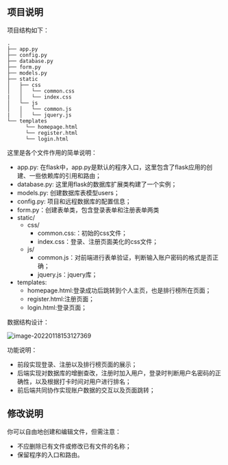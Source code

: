 ## 项目说明

项目结构如下：

```
.
├── app.py
├── config.py
├── database.py
├── form.py
├── models.py
├── static
│   ├── css
│   │   └── common.css
|   │   └── index.css
│   └── js
│   │   └── common.js
|   │   └── jquery.js
└── templates
	  └── homepage.html
	  └── register.html
	  └── login.html

```

这里是各个文件作用的简单说明：

* app.py: 在flask中，app.py是默认的程序入口，这里包含了flask应用的创建、一些依赖库的引用和路由；
* database.py: 这里用flask的数据库扩展类构建了一个实例；
* models.py: 创建数据库表模型users；
* config.py: 项目和远程数据库的配置信息；
* form.py：创建表单类，包含登录表单和注册表单两类
* static/
  * css/
    * common.css:：初始的css文件；
    * index.css：登录、注册页面美化的css文件；
  * js/
    * common.js：对前端进行表单验证，判断输入账户密码的格式是否正确；
    * jquery.js：jquery库；
* templates: 
  * homepage.html:登录成功后跳转到个人主页，也是排行榜所在页面；
  * register.html:注册页面；
  * login.html:登录页面；

数据结构设计：

![image-20220118153127369](file://C:/Users/%E5%91%A8%E5%87%A1%E9%92%B2/AppData/Roaming/Typora/typora-user-images/image-20220118153127369.png?lastModify=1642491086)



功能说明：

- 前段实现登录、注册以及排行榜页面的展示；
- 后端实现对数据库的增删查改，注册时加入用户，登录时判断用户名密码的正确性，以及根据打卡时间对用户进行排名；
- 前后端共同协作实现账户数据的交互以及页面跳转；

## **修改说明**

你可以自由地创建和编辑文件，但需注意：

* 不应删除已有文件或修改已有文件的名称；
* 保留程序的入口和路由。

